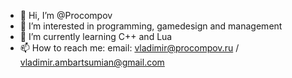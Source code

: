 - 👋 Hi, I’m @Procompov
- 👀 I’m interested in programming, gamedesign and management
- 🌱 I’m currently learning C++ and Lua
- 📫 How to reach me: email: vladimir@procompov.ru / vladimir.ambartsumian@gmail.com

<!---
Procompov/Procompov is a ✨ special ✨ repository because its `README.md` (this file) appears on your GitHub profile.
You can click the Preview link to take a look at your changes.
--->
